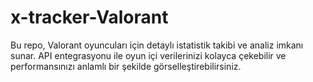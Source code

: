 # x-tracker-Valorant
Bu repo, Valorant oyuncuları için detaylı istatistik takibi ve analiz imkanı sunar. API entegrasyonu ile oyun içi verilerinizi kolayca çekebilir ve performansınızı anlamlı bir şekilde görselleştirebilirsiniz.
